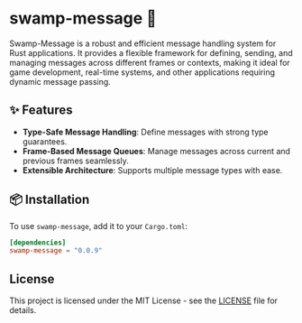 # swamp-message 🐊

Swamp-Message is a robust and efficient message handling system for Rust applications. It provides a flexible
framework for defining, sending, and managing messages across different frames or contexts, making it ideal for 
game development, real-time systems, and other applications requiring dynamic message passing.

## ✨ Features

- **Type-Safe Message Handling**: Define messages with strong type guarantees.
- **Frame-Based Message Queues**: Manage messages across current and previous frames seamlessly.
- **Extensible Architecture**: Supports multiple message types with ease.

## 📦 Installation

To use `swamp-message`, add it to your `Cargo.toml`:

```toml
[dependencies]
swamp-message = "0.0.9"
```

## License

This project is licensed under the MIT License - see the [LICENSE](LICENSE) file for details.
